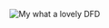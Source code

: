 ![My what a lovely DFD](https://cloud.githubusercontent.com/assets/25205051/22912014/85e67246-f228-11e6-95e0-0ad5d113df01.png)
